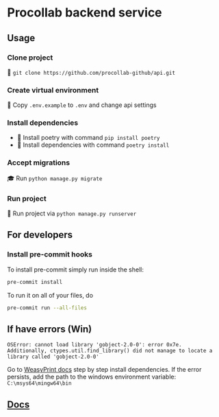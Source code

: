# Procollab backend service

## Usage

### Clone project

📌 `git clone https://github.com/procollab-github/api.git`

### Create virtual environment

🔑 Copy `.env.example` to `.env` and change api settings

### Install dependencies

* 🐍 Install poetry with command `pip install poetry`
* 📎 Install dependencies with command `poetry install`

### Accept migrations

🎓 Run  `python manage.py migrate`

### Run project

🚀 Run project via `python manage.py runserver`
## For developers

### Install pre-commit hooks

To install pre-commit simply run inside the shell:

```bash
pre-commit install
```

To run it on all of your files, do

```bash
pre-commit run --all-files
```

## If have errors (Win)
```
OSError: cannot load library 'gobject-2.0-0': error 0x7e.  Additionally, ctypes.util.find_library() did not manage to locate a library called 'gobject-2.0-0'
```
Go to [WeasyPrint docs](https://doc.courtbouillon.org/weasyprint/stable/first_steps.html#windows) step by step install dependencies. If the error persists, add the path to the windows environment variable: `C:\msys64\mingw64\bin`


## [Docs](/docs/readme.md)
